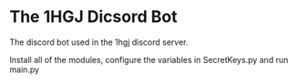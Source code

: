 # The 1HGJ Dicsord Bot

The discord bot used in the 1hgj discord server.

Install all of the modules, configure the variables in SecretKeys.py and run main.py
